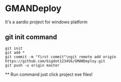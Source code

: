 # GMANDeploy
It's a aardio project for windows platform

## git init command
``` shell
git init
git add *
git commit -m "first commit"\ngit remote add origin https://github.com/bigdot123456/GMANDeploy.git
git push -u origin master
```

** Run command
just click project exe files!
